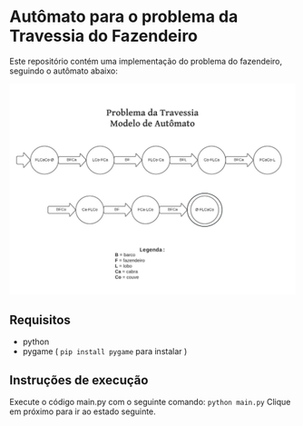 # Autômato para o problema da Travessia do Fazendeiro

Este repositório contém uma implementação do problema do fazendeiro, seguindo o autômato abaixo:

<img src="https://github.com/lucastnr/boat/blob/master/images/automato.jpeg">

## Requisitos

- python
- pygame ( `pip install pygame` para instalar )

## Instruções de execução

Execute o código main.py com o seguinte comando:
`python main.py`
Clique em próximo para ir ao estado seguinte.
